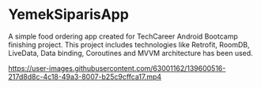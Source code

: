 # YemekSiparisApp

A simple food ordering app created for TechCareer Android Bootcamp finishing project. This project includes technologies like Retrofit, RoomDB, LiveData, Data binding, Coroutines and MVVM architecture has been used.


https://user-images.githubusercontent.com/63001162/139600516-217d8d8c-4c18-49a3-8007-b25c9cffca17.mp4


